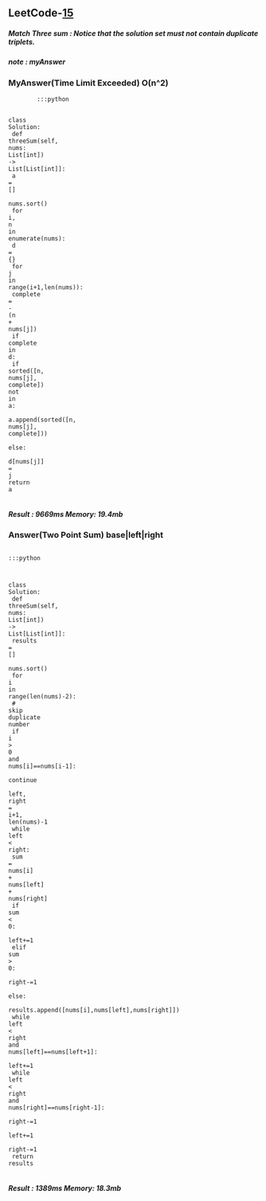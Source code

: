 <h2>LeetCode-<a href="https://leetcode.com/problems/3sum/">15</a></h2>
<h5>Match Three sum  : Notice that the solution set must not contain duplicate triplets.</h5>
<h5>note : myAnswer</h5><h3>MyAnswer(Time Limit Exceeded) O(n^2)</h3><div class="codehilite"><pre><span></span><code><span class="w">        </span><span class="o">::</span><span class="err">:</span><span class="n">python</span><span class="w"></span>

<span class="k">class</span><span class="w"> </span><span class="nl">Solution</span><span class="p">:</span><span class="w"></span>
<span class="w">    </span><span class="n">def</span><span class="w"> </span><span class="n">threeSum</span><span class="p">(</span><span class="n">self</span><span class="p">,</span><span class="w"> </span><span class="nl">nums</span><span class="p">:</span><span class="w"> </span><span class="n">List</span><span class="o">[</span><span class="n">int</span><span class="o">]</span><span class="p">)</span><span class="w"> </span><span class="o">-&gt;</span><span class="w"> </span><span class="n">List</span><span class="o">[</span><span class="n">List[int</span><span class="o">]</span><span class="err">]:</span><span class="w"></span>
<span class="w">        </span><span class="n">a</span><span class="w"> </span><span class="o">=</span><span class="w"> </span><span class="err">[]</span><span class="w"></span>
<span class="w">        </span><span class="n">nums</span><span class="p">.</span><span class="n">sort</span><span class="p">()</span><span class="w"></span>
<span class="w">        </span><span class="k">for</span><span class="w"> </span><span class="n">i</span><span class="p">,</span><span class="w"> </span><span class="n">n</span><span class="w"> </span><span class="ow">in</span><span class="w"> </span><span class="n">enumerate</span><span class="p">(</span><span class="n">nums</span><span class="p">)</span><span class="err">:</span><span class="w"></span>
<span class="w">            </span><span class="n">d</span><span class="w"> </span><span class="o">=</span><span class="w"> </span><span class="err">{}</span><span class="w"></span>
<span class="w">            </span><span class="k">for</span><span class="w"> </span><span class="n">j</span><span class="w"> </span><span class="ow">in</span><span class="w"> </span><span class="k">range</span><span class="p">(</span><span class="n">i</span><span class="o">+</span><span class="mi">1</span><span class="p">,</span><span class="nf">len</span><span class="p">(</span><span class="n">nums</span><span class="p">))</span><span class="err">:</span><span class="w"></span>
<span class="w">                </span><span class="n">complete</span><span class="w"> </span><span class="o">=</span><span class="w"> </span><span class="o">-</span><span class="w"> </span><span class="p">(</span><span class="n">n</span><span class="w"> </span><span class="o">+</span><span class="w"> </span><span class="n">nums</span><span class="o">[</span><span class="n">j</span><span class="o">]</span><span class="p">)</span><span class="w"></span>
<span class="w">                </span><span class="k">if</span><span class="w"> </span><span class="n">complete</span><span class="w"> </span><span class="ow">in</span><span class="w"> </span><span class="nl">d</span><span class="p">:</span><span class="w"></span>
<span class="w">                    </span><span class="k">if</span><span class="w"> </span><span class="n">sorted</span><span class="p">(</span><span class="o">[</span><span class="n">n, nums[j</span><span class="o">]</span><span class="p">,</span><span class="w"> </span><span class="n">complete</span><span class="err">]</span><span class="p">)</span><span class="w"> </span><span class="ow">not</span><span class="w"> </span><span class="ow">in</span><span class="w"> </span><span class="nl">a</span><span class="p">:</span><span class="w"></span>
<span class="w">                        </span><span class="n">a</span><span class="p">.</span><span class="n">append</span><span class="p">(</span><span class="n">sorted</span><span class="p">(</span><span class="o">[</span><span class="n">n, nums[j</span><span class="o">]</span><span class="p">,</span><span class="w"> </span><span class="n">complete</span><span class="err">]</span><span class="p">))</span><span class="w"></span>
<span class="w">                </span><span class="k">else</span><span class="err">:</span><span class="w"></span>
<span class="w">                    </span><span class="n">d</span><span class="o">[</span><span class="n">nums[j</span><span class="o">]</span><span class="err">]</span><span class="w"> </span><span class="o">=</span><span class="w"> </span><span class="n">j</span><span class="w"></span>
<span class="w">        </span><span class="k">return</span><span class="w"> </span><span class="n">a</span><span class="w"></span>
</code></pre></div><h5>Result : 9669ms Memory: 19.4mb</h5><h3>Answer(Two Point Sum) base|left|right</h3><div class="codehilite"><pre><span></span><code><span class="w">        </span><span class="o">::</span><span class="err">:</span><span class="n">python</span><span class="w"></span>

<span class="k">class</span><span class="w"> </span><span class="nl">Solution</span><span class="p">:</span><span class="w"></span>
<span class="w">    </span><span class="n">def</span><span class="w"> </span><span class="n">threeSum</span><span class="p">(</span><span class="n">self</span><span class="p">,</span><span class="w"> </span><span class="nl">nums</span><span class="p">:</span><span class="w"> </span><span class="n">List</span><span class="o">[</span><span class="n">int</span><span class="o">]</span><span class="p">)</span><span class="w"> </span><span class="o">-&gt;</span><span class="w"> </span><span class="n">List</span><span class="o">[</span><span class="n">List[int</span><span class="o">]</span><span class="err">]:</span><span class="w"></span>
<span class="w">        </span><span class="n">results</span><span class="w"> </span><span class="o">=</span><span class="w"> </span><span class="err">[]</span><span class="w"></span>
<span class="w">        </span><span class="n">nums</span><span class="p">.</span><span class="n">sort</span><span class="p">()</span><span class="w"></span>
<span class="w">        </span><span class="k">for</span><span class="w"> </span><span class="n">i</span><span class="w"> </span><span class="ow">in</span><span class="w"> </span><span class="k">range</span><span class="p">(</span><span class="nf">len</span><span class="p">(</span><span class="n">nums</span><span class="p">)</span><span class="o">-</span><span class="mi">2</span><span class="p">)</span><span class="err">:</span><span class="w"></span>
<span class="w">            </span><span class="err">#</span><span class="w"> </span><span class="n">skip</span><span class="w"> </span><span class="n">duplicate</span><span class="w"> </span><span class="n">number</span><span class="w"> </span>
<span class="w">            </span><span class="k">if</span><span class="w"> </span><span class="n">i</span><span class="w"> </span><span class="o">&gt;</span><span class="w"> </span><span class="mi">0</span><span class="w"> </span><span class="ow">and</span><span class="w"> </span><span class="n">nums</span><span class="o">[</span><span class="n">i</span><span class="o">]==</span><span class="n">nums</span><span class="o">[</span><span class="n">i-1</span><span class="o">]</span><span class="err">:</span><span class="w"></span>
<span class="w">                </span><span class="k">continue</span><span class="w"></span>
<span class="w">            </span><span class="nf">left</span><span class="p">,</span><span class="w"> </span><span class="nf">right</span><span class="w"> </span><span class="o">=</span><span class="w"> </span><span class="n">i</span><span class="o">+</span><span class="mi">1</span><span class="p">,</span><span class="w"> </span><span class="nf">len</span><span class="p">(</span><span class="n">nums</span><span class="p">)</span><span class="o">-</span><span class="mi">1</span><span class="w"></span>
<span class="w">            </span><span class="k">while</span><span class="w"> </span><span class="nf">left</span><span class="w"> </span><span class="o">&lt;</span><span class="w"> </span><span class="nf">right</span><span class="err">:</span><span class="w"></span>
<span class="w">                </span><span class="nf">sum</span><span class="w"> </span><span class="o">=</span><span class="w"> </span><span class="n">nums</span><span class="o">[</span><span class="n">i</span><span class="o">]</span><span class="w"> </span><span class="o">+</span><span class="w"> </span><span class="n">nums</span><span class="o">[</span><span class="n">left</span><span class="o">]</span><span class="w"> </span><span class="o">+</span><span class="w"> </span><span class="n">nums</span><span class="o">[</span><span class="n">right</span><span class="o">]</span><span class="w"></span>
<span class="w">                </span><span class="k">if</span><span class="w"> </span><span class="nf">sum</span><span class="w"> </span><span class="o">&lt;</span><span class="w"> </span><span class="mi">0</span><span class="err">:</span><span class="w"></span>
<span class="w">                    </span><span class="nf">left</span><span class="o">+=</span><span class="mi">1</span><span class="w"></span>
<span class="w">                </span><span class="n">elif</span><span class="w"> </span><span class="nf">sum</span><span class="w"> </span><span class="o">&gt;</span><span class="w"> </span><span class="mi">0</span><span class="err">:</span><span class="w"></span>
<span class="w">                    </span><span class="nf">right</span><span class="o">-=</span><span class="mi">1</span><span class="w"></span>
<span class="w">                </span><span class="k">else</span><span class="err">:</span><span class="w"></span>
<span class="w">                    </span><span class="n">results</span><span class="p">.</span><span class="n">append</span><span class="p">(</span><span class="o">[</span><span class="n">nums[i</span><span class="o">]</span><span class="p">,</span><span class="n">nums</span><span class="o">[</span><span class="n">left</span><span class="o">]</span><span class="p">,</span><span class="n">nums</span><span class="o">[</span><span class="n">right</span><span class="o">]</span><span class="err">]</span><span class="p">)</span><span class="w"></span>
<span class="w">                    </span><span class="k">while</span><span class="w"> </span><span class="nf">left</span><span class="w"> </span><span class="o">&lt;</span><span class="w"> </span><span class="nf">right</span><span class="w"> </span><span class="ow">and</span><span class="w"> </span><span class="n">nums</span><span class="o">[</span><span class="n">left</span><span class="o">]==</span><span class="n">nums</span><span class="o">[</span><span class="n">left+1</span><span class="o">]</span><span class="err">:</span><span class="w"></span>
<span class="w">                        </span><span class="nf">left</span><span class="o">+=</span><span class="mi">1</span><span class="w"></span>
<span class="w">                    </span><span class="k">while</span><span class="w"> </span><span class="nf">left</span><span class="w"> </span><span class="o">&lt;</span><span class="w"> </span><span class="nf">right</span><span class="w"> </span><span class="ow">and</span><span class="w"> </span><span class="n">nums</span><span class="o">[</span><span class="n">right</span><span class="o">]==</span><span class="n">nums</span><span class="o">[</span><span class="n">right-1</span><span class="o">]</span><span class="err">:</span><span class="w"></span>
<span class="w">                        </span><span class="nf">right</span><span class="o">-=</span><span class="mi">1</span><span class="w"></span>
<span class="w">                    </span><span class="nf">left</span><span class="o">+=</span><span class="mi">1</span><span class="w"></span>
<span class="w">                    </span><span class="nf">right</span><span class="o">-=</span><span class="mi">1</span><span class="w"></span>
<span class="w">        </span><span class="k">return</span><span class="w"> </span><span class="n">results</span><span class="w"></span>
</code></pre></div><h5>Result : 1389ms Memory: 18.3mb</h5>